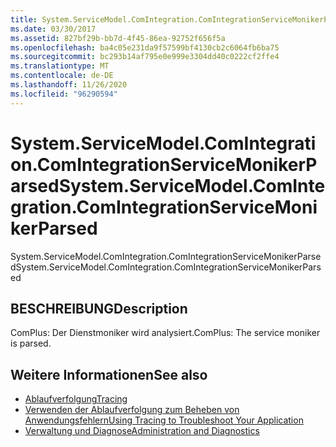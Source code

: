 ```yaml
---
title: System.ServiceModel.ComIntegration.ComIntegrationServiceMonikerParsed
ms.date: 03/30/2017
ms.assetid: 827bf29b-bb7d-4f45-86ea-92752f656f5a
ms.openlocfilehash: ba4c05e231da9f57599bf4130cb2c6064fb6ba75
ms.sourcegitcommit: bc293b14af795e0e999e3304dd40c0222cf2ffe4
ms.translationtype: MT
ms.contentlocale: de-DE
ms.lasthandoff: 11/26/2020
ms.locfileid: "96290594"
---
```

# <a name="systemservicemodelcomintegrationcomintegrationservicemonikerparsed"></a><span data-ttu-id="9f2d0-102">System.ServiceModel.ComIntegration.ComIntegrationServiceMonikerParsed</span><span class="sxs-lookup"><span data-stu-id="9f2d0-102">System.ServiceModel.ComIntegration.ComIntegrationServiceMonikerParsed</span></span>

<span data-ttu-id="9f2d0-103">System.ServiceModel.ComIntegration.ComIntegrationServiceMonikerParsed</span><span class="sxs-lookup"><span data-stu-id="9f2d0-103">System.ServiceModel.ComIntegration.ComIntegrationServiceMonikerParsed</span></span>  
  
## <a name="description"></a><span data-ttu-id="9f2d0-104">BESCHREIBUNG</span><span class="sxs-lookup"><span data-stu-id="9f2d0-104">Description</span></span>  

 <span data-ttu-id="9f2d0-105">ComPlus: Der Dienstmoniker wird analysiert.</span><span class="sxs-lookup"><span data-stu-id="9f2d0-105">ComPlus: The service moniker is parsed.</span></span>  
  
## <a name="see-also"></a><span data-ttu-id="9f2d0-106">Weitere Informationen</span><span class="sxs-lookup"><span data-stu-id="9f2d0-106">See also</span></span>

- [<span data-ttu-id="9f2d0-107">Ablaufverfolgung</span><span class="sxs-lookup"><span data-stu-id="9f2d0-107">Tracing</span></span>](index.md)
- [<span data-ttu-id="9f2d0-108">Verwenden der Ablaufverfolgung zum Beheben von Anwendungsfehlern</span><span class="sxs-lookup"><span data-stu-id="9f2d0-108">Using Tracing to Troubleshoot Your Application</span></span>](using-tracing-to-troubleshoot-your-application.md)
- [<span data-ttu-id="9f2d0-109">Verwaltung und Diagnose</span><span class="sxs-lookup"><span data-stu-id="9f2d0-109">Administration and Diagnostics</span></span>](../index.md)
